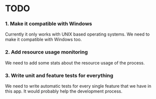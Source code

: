 # TODO

### 1. Make it compatible with Windows
Currently it only works with UNIX based operating systems.
We need to make it compatible with Windows too.

### 2. Add resource usage monitoring
We need to add some stats about the resource usage of the process.

### 3. Write unit and feature tests for everything
We need to write automatic tests for every single feature that we have in this app.
It would probably help the development process.
